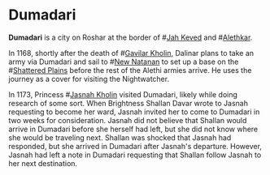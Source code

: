 # Dumadari

**Dumadari** is a city on Roshar at the border of #[Jah Keved](locations/jah-keved) and #[Alethkar](locations/alethkar).

In 1168, shortly after the death of #[Gavilar Kholin](characters/gavilar), Dalinar plans to take an army via Dumadari and sail to #[New Natanan](locations/new-natanan) to set up a base on the #[Shattered Plains](locations/shattered-plains) before the rest of the Alethi armies arrive. He uses the journey as a cover for visiting the Nightwatcher.

In 1173, Princess #[Jasnah Kholin](characters/jasnah) visited Dumadari, likely while doing research of some sort. When Brightness Shallan Davar wrote to Jasnah requesting to become her ward, Jasnah invited her to come to Dumadari in two weeks for consideration. Jasnah did not believe that Shallan would arrive in Dumadari before she herself had left, but she did not know where she would be traveling next. Shallan was shocked that Jasnah had responded, but she arrived in Dumadari after Jasnah's departure. However, Jasnah had left a note in Dumadari requesting that Shallan follow Jasnah to her next destination.

